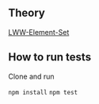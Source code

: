## Theory

[LWW-Element-Set](https://en.wikipedia.org/wiki/Conflict-free_replicated_data_type#LWW-Element-Set_(Last-Write-Wins-Element-Set))

## How to run tests

Clone and run

`npm install`
`npm test`